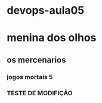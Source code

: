 # devops-aula05

<H1>menina dos olhos</H1>

<H2>os mercenarios</H2>

<H3>jogos mortais 5</H3>

<H3>TESTE DE MODIFIÇÃO</H3>
